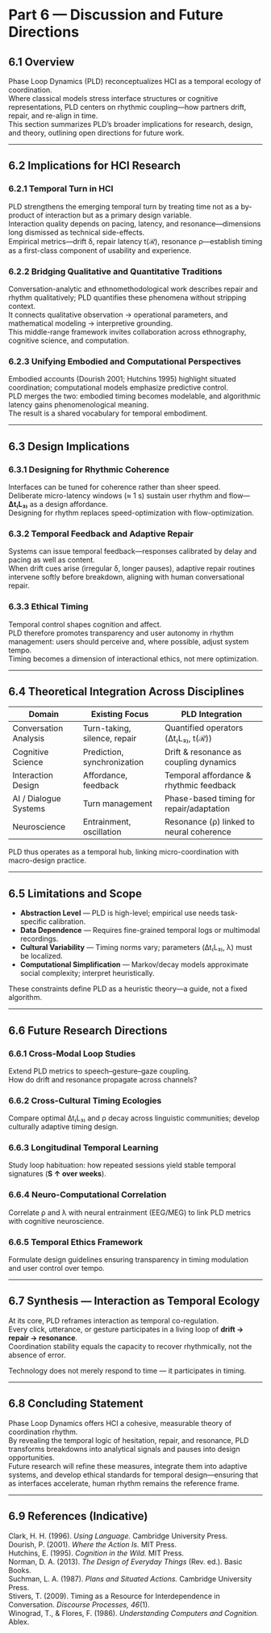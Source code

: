 # Part 6 — Discussion and Future Directions

## 6.1 Overview

Phase Loop Dynamics (PLD) reconceptualizes HCI as a temporal ecology of coordination.  
Where classical models stress interface structures or cognitive representations, PLD centers on rhythmic coupling—how partners drift, repair, and re-align in time.  
This section summarizes PLD’s broader implications for research, design, and theory, outlining open directions for future work.

---

## 6.2 Implications for HCI Research

### 6.2.1 Temporal Turn in HCI

PLD strengthens the emerging temporal turn by treating time not as a by-product of interaction but as a primary design variable.  
Interaction quality depends on pacing, latency, and resonance—dimensions long dismissed as technical side-effects.  
Empirical metrics—drift δ, repair latency t(ℛ), resonance ρ—establish timing as a first-class component of usability and experience.

### 6.2.2 Bridging Qualitative and Quantitative Traditions

Conversation-analytic and ethnomethodological work describes repair and rhythm qualitatively; PLD quantifies these phenomena without stripping context.  
It connects qualitative observation → operational parameters, and mathematical modeling → interpretive grounding.  
This middle-range framework invites collaboration across ethnography, cognitive science, and computation.

### 6.2.3 Unifying Embodied and Computational Perspectives

Embodied accounts (Dourish 2001; Hutchins 1995) highlight situated coordination; computational models emphasize predictive control.  
PLD merges the two: embodied timing becomes modelable, and algorithmic latency gains phenomenological meaning.  
The result is a shared vocabulary for temporal embodiment.

---

## 6.3 Design Implications

### 6.3.1 Designing for Rhythmic Coherence

Interfaces can be tuned for coherence rather than sheer speed.  
Deliberate micro-latency windows (≈ 1 s) sustain user rhythm and flow—**Δt₍L₃₎** as a design affordance.  
Designing for rhythm replaces speed-optimization with flow-optimization.

### 6.3.2 Temporal Feedback and Adaptive Repair

Systems can issue temporal feedback—responses calibrated by delay and pacing as well as content.  
When drift cues arise (irregular δ, longer pauses), adaptive repair routines intervene softly before breakdown, aligning with human conversational repair.

### 6.3.3 Ethical Timing

Temporal control shapes cognition and affect.  
PLD therefore promotes transparency and user autonomy in rhythm management: users should perceive and, where possible, adjust system tempo.  
Timing becomes a dimension of interactional ethics, not mere optimization.

---

## 6.4 Theoretical Integration Across Disciplines

| Domain | Existing Focus | PLD Integration |
|---------|----------------|----------------|
| Conversation Analysis | Turn-taking, silence, repair | Quantified operators (Δt₍L₃₎, t(ℛ)) |
| Cognitive Science | Prediction, synchronization | Drift & resonance as coupling dynamics |
| Interaction Design | Affordance, feedback | Temporal affordance & rhythmic feedback |
| AI / Dialogue Systems | Turn management | Phase-based timing for repair/adaptation |
| Neuroscience | Entrainment, oscillation | Resonance (ρ) linked to neural coherence |

PLD thus operates as a temporal hub, linking micro-coordination with macro-design practice.

---

## 6.5 Limitations and Scope

- **Abstraction Level** — PLD is high-level; empirical use needs task-specific calibration.  
- **Data Dependence** — Requires fine-grained temporal logs or multimodal recordings.  
- **Cultural Variability** — Timing norms vary; parameters (Δt₍L₃₎, λ) must be localized.  
- **Computational Simplification** — Markov/decay models approximate social complexity; interpret heuristically.  

These constraints define PLD as a heuristic theory—a guide, not a fixed algorithm.

---

## 6.6 Future Research Directions

### 6.6.1 Cross-Modal Loop Studies

Extend PLD metrics to speech–gesture–gaze coupling.  
How do drift and resonance propagate across channels?

### 6.6.2 Cross-Cultural Timing Ecologies

Compare optimal Δt₍L₃₎ and ρ decay across linguistic communities; develop culturally adaptive timing design.

### 6.6.3 Longitudinal Temporal Learning

Study loop habituation: how repeated sessions yield stable temporal signatures (**S ↑ over weeks**).

### 6.6.4 Neuro-Computational Correlation

Correlate ρ and λ with neural entrainment (EEG/MEG) to link PLD metrics with cognitive neuroscience.

### 6.6.5 Temporal Ethics Framework

Formulate design guidelines ensuring transparency in timing modulation and user control over tempo.

---

## 6.7 Synthesis — Interaction as Temporal Ecology

At its core, PLD reframes interaction as temporal co-regulation.  
Every click, utterance, or gesture participates in a living loop of **drift → repair → resonance**.  
Coordination stability equals the capacity to recover rhythmically, not the absence of error.  

Technology does not merely respond to time — it participates in timing.

---

## 6.8 Concluding Statement

Phase Loop Dynamics offers HCI a cohesive, measurable theory of coordination rhythm.  
By revealing the temporal logic of hesitation, repair, and resonance, PLD transforms breakdowns into analytical signals and pauses into design opportunities.  
Future research will refine these measures, integrate them into adaptive systems, and develop ethical standards for temporal design—ensuring that as interfaces accelerate, human rhythm remains the reference frame.

---

## 6.9 References (Indicative)

Clark, H. H. (1996). *Using Language.* Cambridge University Press.  
Dourish, P. (2001). *Where the Action Is.* MIT Press.  
Hutchins, E. (1995). *Cognition in the Wild.* MIT Press.  
Norman, D. A. (2013). *The Design of Everyday Things* (Rev. ed.). Basic Books.  
Suchman, L. A. (1987). *Plans and Situated Actions.* Cambridge University Press.  
Stivers, T. (2009). Timing as a Resource for Interdependence in Conversation. *Discourse Processes, 46*(1).  
Winograd, T., & Flores, F. (1986). *Understanding Computers and Cognition.* Ablex.
